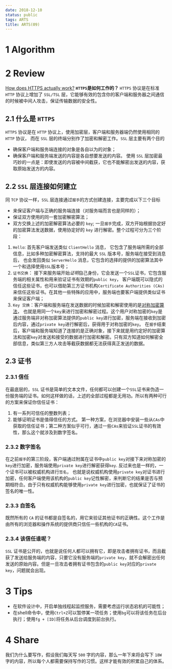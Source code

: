 ```yaml
---
date: 2018-12-10
status: public
tags: ARTS
title: ARTS(09)
---
```

# 1 Algorithm
# 2 Review
[How does HTTPS actually work?](https://robertheaton.com/2014/03/27/how-does-https-actually-work/)
**`HTTPS`是如何工作的？**
`HTTPS` 协议是在标准 `HTTP` 协议上增加了 `SSL/TSL` 层，它能够有效的包含你的客户端和服务器之间通信的时候被中间人攻击，保证传输数据的安全性。
## 2.1 什么是 `HTTPS`
`HTTPS` 协议是在 `HTTP` 协议上，使用加密层，客户端和服务器端仍然使用相同的 `HTTP` 协议， 而在 `SSL` 层的终端分别作了加密和解密工作。`SSL` 层主要有两个目的
- 确保客户端和服务端连接的对象是各自以为的对象；
- 确保客户端和服务端发送的内容是各自想要发送的内容。
使用 `SSL` 层加密最巧妙的一点是：即使发送的内容被中间截获，它也不能解密出发送的内容，获取原始发送方的内容。
## 2.2 `SSL` 层连接如何建立
同 `TCP` 协议一样，`SSL` 层连接通过`握手`的方式创建连接，主要完成以下三个目标
- 来保证客户端与正确的服务端连接（对服务端而言也是同样的）；
- 保证双方使用的同一套加密解密算法；
- 双方交换上述的加密解密算法必要的 `key`;
一旦`握手`完成，双方开始根据协定好的加密算法发送数据，使用协定好的 `key` 进行解密。整个过程可分为三个阶段：
1. `Hello`: 首先客户端发送类似 `ClientHello` 消息， 它包含了服务端所需的全部信息，比如多种加密解密算法，支持的最大 `SSL` 版本号，服务端在接受到消息后， 也会发回类似 `ServerHello` 消息，它包含的选择的提供的加密算法其中一个和选择使用`SSL`版本号；
2. `证书交换`： 接下来服务端开始*证明*自己身份，它会发送一个`SSL`证书，它包含服务端的相关属性和用来验证证书有效期的`public key`， 客户端既可以隐式的信任这些证书，也可以借助第三方证书机构`Certificate Authorities (CAs)`来信任这些证书。在其他一些特殊的应用中，服务端也要客户端提供类似证书来保证客户端；
3. `Key 交换`：客户端和服务端在发送数据的时候加密和解密使用的是[对称加密算法](https://en.wikipedia.org/wiki/Symmetric-key_algorithm)， 也就是用同一个`key`来进行加密和解密过程。这个用户对称加密的`key`是通过服务端非对称加密算法提供的`public key`进行加密，服务端在接收到加密后内容，通过`private key`进行解密后，获得用于对称加密的`key`。
在`握手`结束后，客户端和服务端知道了连接的是正确对象，接下来就是用约定好的加密算法和加密`key`对发送和接受的数据进行加密和解密。只有双方知道如何解密全部信息，类似第三方人攻击等截获数据都无法获得真正发送的数据。
## 2.3 证书
### 2.3.1 信任
在最底层的，`SSL` 证书是简单的文本文件，任何都可以创建一个`SSL`证书来伪造一份服务端的证书。如何这样做的话，上述的全部过程都是无用功。所以有两种可行的方案来保证你信任证书：
1. 有一系列可信任的整数列表；
2. 能够证明证书是值得信任的方式。
第一种方案，在浏览器中安装一些从`CAs`中获取的信任证书；第二种方案似乎可行，通过一些`CAs`来验证`SSL`证书的有效性，那么这个就涉及到数字签名。
### 2.3.2 数字签名
在之前`握手`的第三阶段，客户端通过附属在证书中`public key`对接下来对称加密的`key`进行加密，服务端使用`private key`进行解密获得`key`.
反过来也是一样的，一个证书可以被权威机构进行`签名`， 也就是说权威机构使用`private key`对证书进行加密，任何客户端使用该机构的`public key`记性解密，来判断它的结果是否与预期相符合。由于只有权威机构能够使用`private key`进行加密，也就保证了证书的签名的唯一性。
### 2.3.3 自签名
既然所有的 `CA` 的证书都是自签名的，用它来验证其他证书的正确性。这个工作是由所有的浏览器和操作系统的提供商只信任一些机构的`CA`证书。
### 2.3.4 该信任谁呢？
`SSL` 证书是公开的，也就是说任何人都可以拥有它，即是攻击者拥有证书，而且截获了发送给服务端的内容，只要它没有服务端的`private key`，就不会解密出任何发送的原始内容。但是一旦攻击者拥有证书包含的`public key`对应的`private key`，问题就会出现。

# 3 Tips
- 在软件设计中，开启单独线程起监控服务，需要考虑运行状态宕机的可能性；
- 在shell命令中，使用`Ctrl+Z`可以暂停某一项任务；使用`bg`可以将该任务在后台执行；使用`fg + [ID]`将任务从后台调度到前台执行。
# 4 Share
我们为什么要写作，假设我们每天写 `500` 字的内容，那么一年下来将会写下 `18W` 字的内容，所以每个人都需要保持写作的习惯。这样才能有效的积累自己的体系。